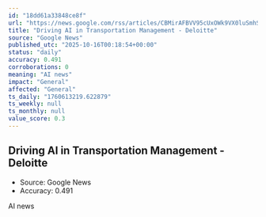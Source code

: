 ```yaml
---
id: "18dd61a33848ce8f"
url: "https://news.google.com/rss/articles/CBMirAFBVV95cUxOWk9VX0luSmhSR1hOa1JQR05hal92N1hHcXVnRi0yTW1faXZHSzBvSjE1aWFHZXJDbFJNRE9lb3I5cnVjY1hkV093V3E2enhDMlYwX2h5YmpOM0xyQ0pLRHR1WkJfNE1qVDVId3FKdDRfYlVZNDFHSVU5RHdfWWlubFdEalowekRQRXFIWmNaczVMQ3NDZW83UVVYd0QyREI4VmNvb2tqeTdHWWx0?oc=5"
title: "Driving AI in Transportation Management - Deloitte"
source: "Google News"
published_utc: "2025-10-16T00:18:54+00:00"
status: "daily"
accuracy: 0.491
corroborations: 0
meaning: "AI news"
impact: "General"
affected: "General"
ts_daily: "1760613219.622879"
ts_weekly: null
ts_monthly: null
value_score: 0.3
---
```

## Driving AI in Transportation Management - Deloitte

- Source: Google News
- Accuracy: 0.491

AI news
